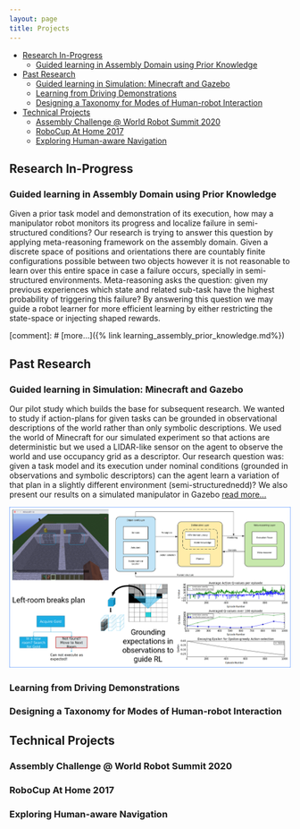 ```yaml
---
layout: page
title: Projects
---
```

- [Research In-Progress](#research-in-progress)
  - [Guided learning in Assembly Domain using Prior Knowledge](#guided-learning-in-assembly-domain-using-prior-knowledge)
- [Past Research](#past-research)
  - [Guided learning in Simulation: Minecraft and Gazebo](#guided-learning-in-simulation-minecraft-and-gazebo)
  - [Learning from Driving Demonstrations](#learning-from-driving-demonstrations)
  - [Designing a Taxonomy for Modes of Human-robot Interaction](#designing-a-taxonomy-for-modes-of-human-robot-interaction)
- [Technical Projects](#technical-projects)
  - [Assembly Challenge @ World Robot Summit 2020](#assembly-challenge--world-robot-summit-2020)
  - [RoboCup At Home 2017](#robocup-at-home-2017)
  - [Exploring Human-aware Navigation](#exploring-human-aware-navigation)

## Research In-Progress

### Guided learning in Assembly Domain using Prior Knowledge

Given a prior task model and demonstration of its execution, how may a
manipulator robot monitors its progress and localize failure in semi-structured
conditions? Our research is trying to answer this question by applying
meta-reasoning framework on the assembly domain. Given a discrete space of
positions and orientations there are countably finite configurations possible
between two objects however it is not reasonable to learn over this entire space
in case a failure occurs, specially in semi-structured environments.
Meta-reasoning asks the question: given my previous experiences which state and
related sub-task have the highest probability of triggering this failure? By
answering this question we may guide a robot learner for more efficient learning
by either restricting the state-space or injecting shaped rewards.

[comment]: # [more...]({% link learning_assembly_prior_knowledge.md%})

## Past Research

### Guided learning in Simulation: Minecraft and Gazebo

Our pilot study which builds the base for subsequent research. We wanted to
study if action-plans for given tasks can be grounded in observational
descriptions of the world rather than only symbolic descriptions. We used the world
of Minecraft for our simulated experiment so that actions are deterministic but
we used a LIDAR-like sensor on the agent to observe the world and use occupancy
grid as a descriptor. Our research question was: given a task model and its
execution under nominal conditions (grounded in observations and symbolic
descriptors) can the agent learn a variation of that plan in a slightly
different environment (semi-structurednedd)? We also present our results on a
simulated manipulator in Gazebo [read more...]({{site.baseurl}}/minecraft-gazebo/)

![Meta-reasoning for Learning New Plans from Failures in Simulation]({{site.baseurl}}/../resources/minecraft_description.png)

### Learning from Driving Demonstrations

### Designing a Taxonomy for Modes of Human-robot Interaction

## Technical Projects

### Assembly Challenge @ World Robot Summit 2020

### RoboCup At Home 2017

### Exploring Human-aware Navigation
